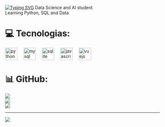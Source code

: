 [![Typing SVG](https://readme-typing-svg.herokuapp.com/?color=%5F87FF&size=30&center=true&vCenter=true&width=1000&lines=Hello!,+My+name+is+Angelita+Dias;Data+Science+student;+:%29)](https://git.io/typing-svg)
Data Science and AI student<br>Learning Python, SQL and Data


# 💻 Tecnologias:
<div align="left">
  <img src="https://cdn.jsdelivr.net/gh/devicons/devicon/icons/python/python-original.svg" height="40" alt="python logo"  />
  <img width="12" />
  <img src="https://cdn.jsdelivr.net/gh/devicons/devicon/icons/mysql/mysql-original.svg" height="40" alt="mysql logo"  />
  <img width="12" />
  <img src="https://cdn.jsdelivr.net/gh/devicons/devicon/icons/sqlite/sqlite-original.svg" height="40" alt="sqlite logo"  />
  <img width="12" />
  <img src="https://cdn.jsdelivr.net/gh/devicons/devicon/icons/javascript/javascript-original.svg" height="40" alt="javascript logo"  />
  <img width="12" />
  <img src="https://cdn.jsdelivr.net/gh/devicons/devicon/icons/vuejs/vuejs-original.svg" height="40" alt="vuejs logo"  />
</div>

###
# 📊 GitHub:
![](https://github-readme-stats.vercel.app/api?username=angelitadias&theme=material-palenight&hide_border=false&include_all_commits=false&count_private=false)<br/>
![](https://github-readme-streak-stats.herokuapp.com/?user=angelitadias&theme=material-palenight&hide_border=false)<br/>
![](https://github-readme-stats.vercel.app/api/top-langs/?username=angelitadias&theme=material-palenight&hide_border=false&include_all_commits=false&count_private=false&layout=compact)

---
[![](https://visitcount.itsvg.in/api?id=angelitadias&icon=0&color=0)](https://visitcount.itsvg.in)






